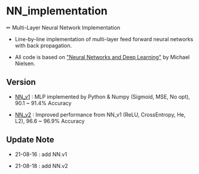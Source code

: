 # NN_implementation

✏ Multi-Layer Neural Network Implementation

- Line-by-line implementation of multi-layer feed forward neural networks with back propagation.

- All code is based on ["Neural Networks and Deep Learning"](https://github.com/mnielsen/neural-networks-and-deep-learning) by Michael Nielsen.

## Version

- [NN_v1](https://github.com/jinhan814/NN_implementation/tree/main/NN_v1) : MLP implemented by Python & Numpy (Sigmoid, MSE, No opt), 90.1 ~ 91.4% Accuracy

- [NN_v2](https://github.com/jinhan814/NN_implementation/tree/main/NN_v2) : Improved performance from NN_v1 (ReLU, CrossEntropy, He, L2), 96.6 ~ 96.9% Accuracy

## Update Note

- 21-08-16 : add NN.v1

- 21-08-18 : add NN.v2